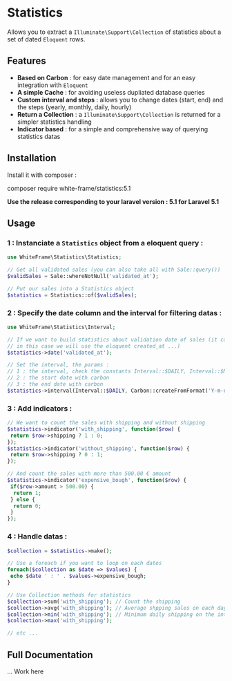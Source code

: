 # Statistics

Allows you to extract a `Illuminate\Support\Collection` of statistics about a set of dated `Eloquent` rows.

## Features
  * **Based on Carbon** : for easy date management and for an easy integration with `Eloquent`
  * **A simple Cache** : for avoiding useless dupliated database queries
  * **Custom interval and steps** : allows you to change dates (start, end) and the steps (yearly, monthly, daily, hourly)
  * **Return a Collection** : a `Illuminate\Support\Collection` is returned for a simpler statistics handling
  * **Indicator based** : for a simple and comprehensive way of querying statistics datas

## Installation

Install it with composer :

   composer require white-frame/statistics:5.1

**Use the release corresponding to your laravel version : 5.1 for Laravel 5.1**

## Usage

### 1 : Instanciate a `Statistics` object from a eloquent query :

```php
use WhiteFrame\Statistics\Statistics;

// Get all validated sales (you can also take all with Sale::query())
$validSales = Sale::whereNotNull('validated_at');

// Put our sales into a Statistics object
$statistics = Statistics::of($validSales);
```

### 2 : Specify the date column and the interval for filtering datas :

```php
use WhiteFrame\Statistics\Interval;

// If we want to build statistics about validation date of sales (it can be also of the creation date, 
// in this case we will use the eloquent created_at ...) 
$statistics->date('validated_at');

// Set the interval, the params :
// 1 : the interval, check the constants Interval::$DAILY, Interval::$MONTHLY etc ... or use the string "daily", "monthly" instead
// 2 : the start date with carbon
// 3 : the end date with carbon
$statistics->interval(Interval::$DAILY, Carbon::createFromFormat('Y-m-d', '2016-01-01'), Carbon::now())
```

### 3 : Add indicators :

```php
// We want to count the sales with shipping and without shipping
$statistics->indicator('with_shipping', function($row) {
 return $row->shipping ? 1 : 0;
});
$statistics->indicator('without_shipping', function($row) {
 return $row->shipping ? 0 : 1;
});

// And count the sales with more than 500.00 € amount
$statistics->indicator('expensive_bough', function($row) {
 if($row->amount > 500.00) {
  return 1;
 } else {
  return 0;
 }
});
```

### 4 : Handle datas :
```php
$collection = $statistics->make();

// Use a foreach if you want to loop on each dates
foreach($collection as $date => $values) {
 echo $date ' : ' . $values->expensive_bough;
}

// Use Collection methods for statistics
$collection->sum('with_shipping'); // Count the shipping
$collection->avg('with_shipping'); // Average shpping sales on each days on the interval (if you selected daily)
$collection->min('with_shipping'); // Minimum daily shipping on the interval
$collection->max('with_shipping');

// etc ...
```

## Full Documentation

... Work here
